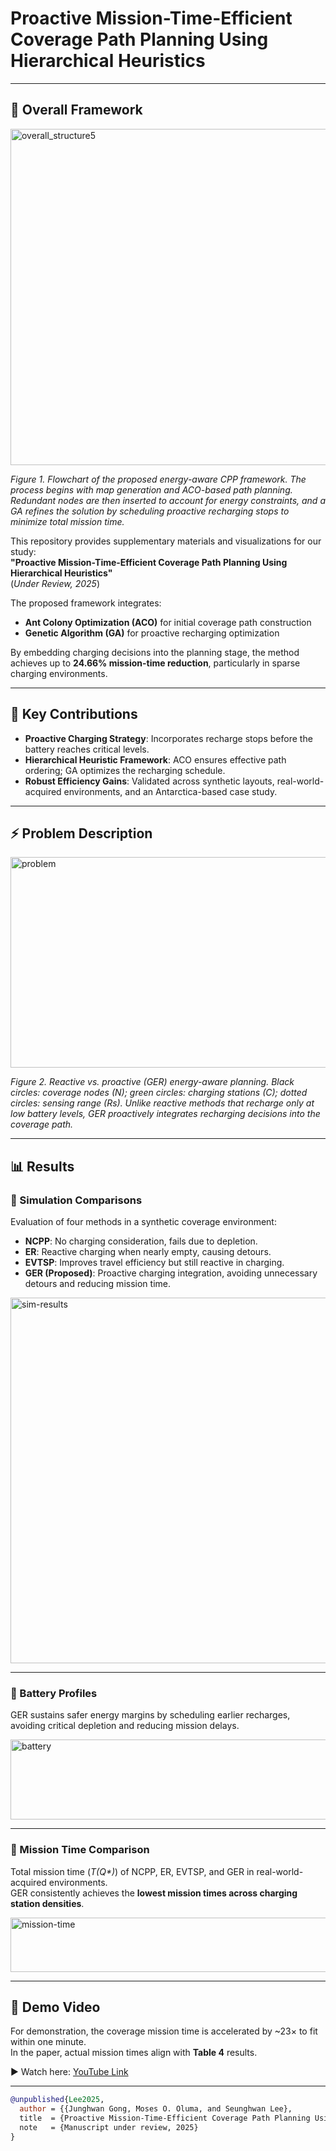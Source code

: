 # **Proactive Mission-Time-Efficient Coverage Path Planning Using Hierarchical Heuristics**

---

## 🔎 Overall Framework
<img width="2916" height="538" alt="overall_structure5" src="https://github.com/user-attachments/assets/bc1bfbcf-906d-4f15-9132-9cfb7c87f10c" />

*Figure 1. Flowchart of the proposed energy-aware CPP framework. The process begins with map generation and ACO-based path planning. Redundant nodes are then inserted to account for energy constraints, and a GA refines the solution by scheduling proactive recharging stops to minimize total mission time.*

This repository provides supplementary materials and visualizations for our study:  
**"Proactive Mission-Time-Efficient Coverage Path Planning Using Hierarchical Heuristics"**  
(*Under Review, 2025*)  

The proposed framework integrates:  
- **Ant Colony Optimization (ACO)** for initial coverage path construction  
- **Genetic Algorithm (GA)** for proactive recharging optimization  

By embedding charging decisions into the planning stage, the method achieves up to **24.66% mission-time reduction**, particularly in sparse charging environments.

---

## 🚀 Key Contributions
- **Proactive Charging Strategy**: Incorporates recharge stops before the battery reaches critical levels.  
- **Hierarchical Heuristic Framework**: ACO ensures effective path ordering; GA optimizes the recharging schedule.  
- **Robust Efficiency Gains**: Validated across synthetic layouts, real-world-acquired environments, and an Antarctica-based case study.  

---

## ⚡ Problem Description
<img width="1054" height="337" alt="problem" src="https://github.com/user-attachments/assets/7f0227bc-1641-4ade-90a8-f736a925bfa5" />

*Figure 2. Reactive vs. proactive (GER) energy-aware planning. Black circles: coverage nodes (N); green circles: charging stations (C); dotted circles: sensing range (Rs). Unlike reactive methods that recharge only at low battery levels, GER proactively integrates recharging decisions into the coverage path.*

---

## 📊 Results

### 🔹 Simulation Comparisons
Evaluation of four methods in a synthetic coverage environment:  
- **NCPP**: No charging consideration, fails due to depletion.  
- **ER**: Reactive charging when nearly empty, causing detours.  
- **EVTSP**: Improves travel efficiency but still reactive in charging.  
- **GER (Proposed)**: Proactive charging integration, avoiding unnecessary detours and reducing mission time.  

<img width="514" height="585" alt="sim-results" src="https://github.com/user-attachments/assets/3115ab32-519d-425c-b4df-687d1833ae6b" />

---

### 🔹 Battery Profiles
GER sustains safer energy margins by scheduling earlier recharges, avoiding critical depletion and reducing mission delays.  

<img width="525" height="128" alt="battery" src="https://github.com/user-attachments/assets/b567a4d0-4898-487c-9d1f-f5ae162ac519" />

---

### 🔹 Mission Time Comparison
Total mission time (*T(Q\*)*) of NCPP, ER, EVTSP, and GER in real-world-acquired environments.  
GER consistently achieves the **lowest mission times across charging station densities**.  

<img width="537" height="87" alt="mission-time" src="https://github.com/user-attachments/assets/3a9992ea-5cdc-4abe-b494-92213fbb9e5d" />

---

## 🎥 Demo Video
For demonstration, the coverage mission time is accelerated by ~23× to fit within one minute.  
In the paper, actual mission times align with **Table 4** results.  

▶ Watch here: [YouTube Link](https://youtu.be/FFeNO_RdM2w)

---

```bibtex
@unpublished{Lee2025,
  author = {{Junghwan Gong, Moses O. Oluma, and Seunghwan Lee},
  title  = {Proactive Mission-Time-Efficient Coverage Path Planning Using Hierarchical Heuristics},
  note   = {Manuscript under review, 2025}
}

